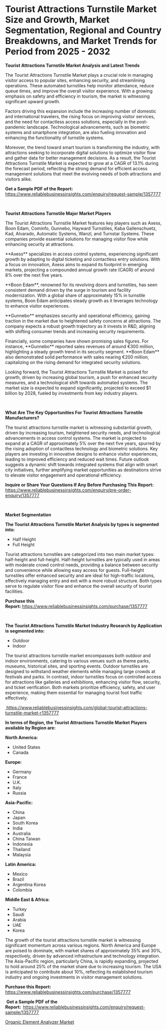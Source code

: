 <p><h1>Tourist Attractions Turnstile Market Size and Growth, Market Segmentation, Regional and Country Breakdowns, and Market Trends for Period from 2025 -  2032</h1></p><p><strong>Tourist Attractions Turnstile Market Analysis and Latest Trends</strong></p>
<p><p>The Tourist Attractions Turnstile Market plays a crucial role in managing visitor access to popular sites, enhancing security, and streamlining operations. These automated turnstiles help monitor attendance, reduce queue times, and improve the overall visitor experience. With a growing emphasis on safety and efficiency in tourism, the market is witnessing significant upward growth.</p><p>Factors driving this expansion include the increasing number of domestic and international travelers, the rising focus on improving visitor services, and the need for contactless access solutions, especially in the post-pandemic landscape. Technological advancements, such as biometric systems and smartphone integration, are also fueling innovation and enhancing the functionality of turnstile systems.</p><p>Moreover, the trend toward smart tourism is transforming the industry, with attractions seeking to incorporate digital solutions to optimize visitor flow and gather data for better management decisions. As a result, the Tourist Attractions Turnstile Market is expected to grow at a CAGR of 13.1% during the forecast period, reflecting the strong demand for efficient access management solutions that meet the evolving needs of both attractions and visitors alike.</p></p>
<p><strong>Get a Sample PDF of the Report:&nbsp;</strong> <a href="https://www.reliablebusinessinsights.com/enquiry/request-sample/1357777?utm_campaign=2514&utm_medium=2&utm_source=Github&utm_content=ia&utm_term=24022025&utm_id=tourist-attractions-turnstile">https://www.reliablebusinessinsights.com/enquiry/request-sample/1357777</a></p>
<p>&nbsp;</p>
<p><strong>Tourist Attractions Turnstile Major Market Players</strong></p>
<p><p>The Tourist Attractions Turnstile Market features key players such as Axess, Boon Edam, Cominfo, Gunnebo, Hayward Turnstiles, Kaba Gallenschuetz, Kad, Alvarado, Automatic Systems, Wanzl, and Turnstar Systems. These companies provide essential solutions for managing visitor flow while enhancing security at attractions.</p><p>**Axess** specializes in access control systems, experiencing significant growth by adapting to digital ticketing and contactless entry solutions. With a focus on innovation, Axess aims to expand its footprint in emerging markets, projecting a compounded annual growth rate (CAGR) of around 8% over the next five years.</p><p>**Boon Edam**, renowned for its revolving doors and turnstiles, has seen consistent demand driven by the surge in tourism and facility modernization. With a global share of approximately 15% in turnstile systems, Boon Edam anticipates steady growth as it leverages technology to enhance visitor experiences.</p><p>**Gunnebo** emphasizes security and operational efficiency, gaining traction in the market due to heightened safety concerns at attractions. The company expects a robust growth trajectory as it invests in R&D, aligning with shifting consumer trends and increasing security requirements.</p><p>Financially, some companies have shown promising sales figures. For instance, **Gunnebo** reported sales revenues of around €300 million, highlighting a steady growth trend in its security segment. **Boon Edam** also demonstrated solid performance with sales nearing €200 million, capitalizing on the rising demand for integrated security solutions.</p><p>Looking forward, the Tourist Attractions Turnstile Market is poised for growth, driven by increasing global tourism, a push for enhanced security measures, and a technological shift towards automated systems. The market size is expected to expand significantly, projected to exceed $1 billion by 2028, fueled by investments from key industry players.</p></p>
<p>&nbsp;</p>
<p><strong>What Are The Key Opportunities For Tourist Attractions Turnstile Manufacturers?</strong></p>
<p><p>The tourist attractions turnstile market is witnessing substantial growth, driven by increasing tourism, heightened security needs, and technological advancements in access control systems. The market is projected to expand at a CAGR of approximately 5% over the next five years, spurred by the rising adoption of contactless technology and biometric solutions. Key players are investing in innovative designs to enhance visitor experiences, leading to improved efficiency and reduced wait times. Future outlook suggests a dynamic shift towards integrated systems that align with smart city initiatives, further amplifying market opportunities as destinations strive to elevate visitor engagement and operational efficiency.</p></p>
<p><strong>Inquire or Share Your Questions If Any Before Purchasing This Report:</strong> <a href="https://www.reliablebusinessinsights.com/enquiry/pre-order-enquiry/1357777?utm_campaign=2514&utm_medium=2&utm_source=Github&utm_content=ia&utm_term=24022025&utm_id=tourist-attractions-turnstile">https://www.reliablebusinessinsights.com/enquiry/pre-order-enquiry/1357777</a></p>
<p>&nbsp;</p>
<p><strong>Market Segmentation</strong></p>
<p><strong>The Tourist Attractions Turnstile Market Analysis by types is segmented into:</strong></p>
<p><ul><li>Half Height</li><li>Full Height</li></ul></p>
<p><p>Tourist attractions turnstiles are categorized into two main market types: half-height and full-height. Half-height turnstiles are typically used in areas with moderate crowd control needs, providing a balance between security and convenience while allowing easy access for guests. Full-height turnstiles offer enhanced security and are ideal for high-traffic locations, effectively managing entry and exit with a more robust structure. Both types serve to regulate visitor flow and enhance the overall security of tourist facilities.</p></p>
<p><strong>Purchase this Report:&nbsp;</strong><a href="https://www.reliablebusinessinsights.com/purchase/1357777?utm_campaign=2514&utm_medium=2&utm_source=Github&utm_content=ia&utm_term=24022025&utm_id=tourist-attractions-turnstile">https://www.reliablebusinessinsights.com/purchase/1357777</a></p>
<p>&nbsp;</p>
<p><strong>The Tourist Attractions Turnstile Market Industry Research by Application is segmented into:</strong></p>
<p><ul><li>Outdoor</li><li>Indoor</li></ul></p>
<p><p>The tourist attractions turnstile market encompasses both outdoor and indoor environments, catering to various venues such as theme parks, museums, historical sites, and sporting events. Outdoor turnstiles are designed to withstand weather elements while managing large crowds at festivals and parks. In contrast, indoor turnstiles focus on controlled access for attractions like galleries and exhibitions, enhancing visitor flow, security, and ticket verification. Both markets prioritize efficiency, safety, and user experience, making them essential for managing tourist foot traffic effectively.</p></p>
<p><a href="https://www.reliablebusinessinsights.com/global-tourist-attractions-turnstile-market-r1357777?utm_campaign=2514&utm_medium=2&utm_source=Github&utm_content=ia&utm_term=24022025&utm_id=tourist-attractions-turnstile">&nbsp;https://www.reliablebusinessinsights.com/global-tourist-attractions-turnstile-market-r1357777</a></p>
<p><strong>In terms of Region, the Tourist Attractions Turnstile Market Players available by Region are:</strong></p>
<p>
    <p> <strong> North America: </strong>
        <ul>
            <li>United States</li>
            <li>Canada</li>
        </ul>
        </p> 
    <p> <strong> Europe: </strong>
        <ul>
            <li>Germany</li>
            <li>France</li>
            <li>U.K.</li>
            <li>Italy</li>
            <li>Russia</li>
        </ul>
        </p> 
    <p> <strong> Asia-Pacific: </strong>
        <ul>
            <li>China</li>
            <li>Japan</li>
            <li>South Korea</li>
            <li>India</li>
            <li>Australia</li>
            <li>China Taiwan</li>
            <li>Indonesia</li>
            <li>Thailand</li>
            <li>Malaysia</li>
        </ul>
        </p> 
    <p> <strong> Latin America: </strong>
        <ul>
            <li>Mexico</li>
            <li>Brazil</li>
            <li>Argentina Korea</li>
            <li>Colombia</li>
        </ul>
        </p> 
    <p> <strong> Middle East & Africa: </strong>
        <ul>
            <li>Turkey</li>
            <li>Saudi</li>
            <li>Arabia</li>
            <li>UAE</li>
            <li>Korea</li>
        </ul>
    </p>
    </p>
<p><p>The growth of the tourist attractions turnstile market is witnessing significant momentum across various regions. North America and Europe are poised to dominate, with market shares of approximately 35% and 30%, respectively, driven by advanced infrastructure and technology integration. The Asia-Pacific region, particularly China, is rapidly expanding, projected to hold around 25% of the market share due to increasing tourism. The USA is anticipated to contribute about 10%, reflecting its established tourism industry and ongoing investments in visitor management solutions.</p></p>
<p><strong>Purchase this Report: </strong><a href="https://www.reliablebusinessinsights.com/purchase/1357777?utm_campaign=2514&utm_medium=2&utm_source=Github&utm_content=ia&utm_term=24022025&utm_id=tourist-attractions-turnstile">https://www.reliablebusinessinsights.com/purchase/1357777</a></p>
<p>&nbsp;<strong>Get a Sample PDF of the Report:&nbsp;&nbsp;</strong><a href="https://www.reliablebusinessinsights.com/enquiry/request-sample/1357777?utm_campaign=2514&utm_medium=2&utm_source=Github&utm_content=ia&utm_term=24022025&utm_id=tourist-attractions-turnstile">https://www.reliablebusinessinsights.com/enquiry/request-sample/1357777</a></p>
<p><strong></strong></p>
<p><p><a href="https://github.com/ulyssacrayne00231/Market-Research-Report-List-1/blob/main/organic-element-analyzer-market.md?utm_campaign=2514&utm_medium=2&utm_source=Github&utm_content=ia&utm_term=24022025&utm_id=tourist-attractions-turnstile">Organic Element Analyzer Market</a></p></p>